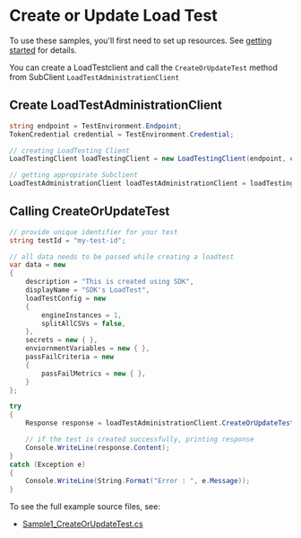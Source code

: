 # Create or Update Load Test 

To use these samples, you'll first need to set up resources. See [getting started](https://github.com/Azure/azure-sdk-for-net/blob/main/sdk/loadtestservice/Azure.Developer.LoadTesting/README.md#getting-started) for details.

You can create a LoadTestclient and call the `CreateOrUpdateTest` method from SubClient `LoadTestAdministrationClient`

## Create LoadTestAdministrationClient
```C# Snippet:Azure_Developer_LoadTesting_CreatingClient
string endpoint = TestEnvironment.Endpoint;
TokenCredential credential = TestEnvironment.Credential;

// creating LoadTesting Client
LoadTestingClient loadTestingClient = new LoadTestingClient(endpoint, credential);

// getting appropirate Subclient
LoadTestAdministrationClient loadTestAdministrationClient = loadTestingClient.getLoadTestAdministration();
```

## Calling CreateOrUpdateTest
```C# Snippet:Azure_Developer_LoadTesting_CreatOrUpdateTest
// provide unique identifier for your test
string testId = "my-test-id";

// all data needs to be passed while creating a loadtest
var data = new
{
    description = "This is created using SDK",
    displayName = "SDK's LoadTest",
    loadTestConfig = new
    {
        engineInstances = 1,
        splitAllCSVs = false,
    },
    secrets = new { },
    enviornmentVariables = new { },
    passFailCriteria = new
    {
        passFailMetrics = new { },
    }
};

try
{
    Response response = loadTestAdministrationClient.CreateOrUpdateTest(testId, RequestContent.Create(data));

    // if the test is created successfully, printing response
    Console.WriteLine(response.Content);
}
catch (Exception e)
{
    Console.WriteLine(String.Format("Error : ", e.Message));
}
```

To see the full example source files, see:
* [Sample1_CreateOrUpdateTest.cs](https://github.com/Azure/azure-sdk-for-net/blob/main/sdk/loadtestservice/Azure.Developer.LoadTesting/tests/Samples/Sample1_CreateOrUpdateTest.cs) 